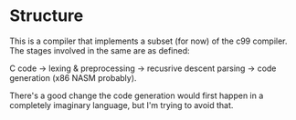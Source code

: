 # Structure
This is a compiler that implements a subset (for now) of the c99 compiler.
The stages involved in the same are as defined:

C code -> lexing & preprocessing -> recusrive descent parsing -> code
generation (x86 NASM probably).

There's a good change the code generation would first happen in a completely
imaginary language, but I'm trying to avoid that.

